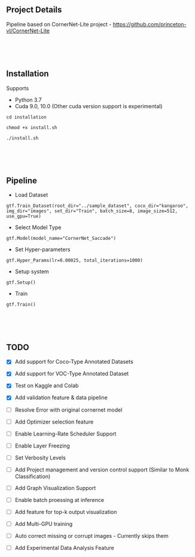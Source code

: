 ## Project Details
Pipeline based on CornerNet-Lite project - https://github.com/princeton-vl/CornerNet-Lite

<br />
<br />
<br />

## Installation

Supports 
- Python 3.7
- Cuda 9.0, 10.0 (Other cuda version support is experimental)
    
`cd installation`

`chmod +x install.sh`

`./install.sh`


<br />
<br />
<br />


## Pipeline

- Load Dataset

`gtf.Train_Dataset(root_dir="../sample_dataset", coco_dir="kangaroo", img_dir="images", set_dir="Train", batch_size=8, image_size=512, use_gpu=True)`

 - Select Model Type
 
 `gtf.Model(model_name="CornerNet_Saccade")`
 
 - Set Hyper-parameters
 
 `gtf.Hyper_Params(lr=0.00025, total_iterations=1000)`
 
 - Setup system
 
 `gtf.Setup()`
 
 - Train
 
 `gtf.Train()`
 
 
 <br />
<br />
<br />

## TODO

- [x] Add support for Coco-Type Annotated Datasets
- [x] Add support for VOC-Type Annotated Dataset
- [x] Test on Kaggle and Colab 
- [x] Add validation feature & data pipeline
- [ ] Resolve Error with original cornernet model
- [ ] Add Optimizer selection feature
- [ ] Enable Learning-Rate Scheduler Support
- [ ] Enable Layer Freezing
- [ ] Set Verbosity Levels
- [ ] Add Project management and version control support (Similar to Monk Classification)
- [ ] Add Graph Visualization Support
- [ ] Enable batch proessing at inference
- [ ] Add feature for top-k output visualization
- [ ] Add Multi-GPU training
- [ ] Auto correct missing or corrupt images - Currently skips them
- [ ] Add Experimental Data Analysis Feature

 
 
 

